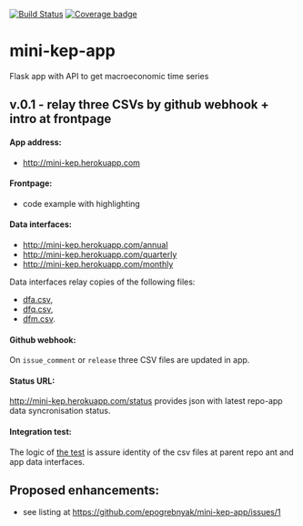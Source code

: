 [![Build Status](https://travis-ci.org/mini-kep/frontend-app.svg?branch=master)](https://travis-ci.org/mini-kep/frontend-app) 
[![Coverage badge](https://codecov.io/gh/mini-kep/frontend-app/branch/master/graphs/badge.svg)](https://codecov.io/gh/mini-kep/frontend-app)

# mini-kep-app
Flask app with API to get macroeconomic time series

## v.0.1 - relay three CSVs by github webhook + intro at frontpage

#### App address:

   - <http://mini-kep.herokuapp.com>

#### Frontpage:

  - code example with highlighting  
  
#### Data interfaces:

   - <http://mini-kep.herokuapp.com/annual>
   - <http://mini-kep.herokuapp.com/quarterly>
   - <http://mini-kep.herokuapp.com/monthly>


Data interfaces relay copies of the following files:
- [dfa.csv](https://raw.githubusercontent.com/epogrebnyak/mini-kep/master/data/processed/latest/dfa.csv),
- [dfq.csv](https://raw.githubusercontent.com/epogrebnyak/mini-kep/master/data/processed/latest/dfq.csv),
- [dfm.csv](https://raw.githubusercontent.com/epogrebnyak/mini-kep/master/data/processed/latest/dfm.csv).

#### Github webhook:

   On ```issue_comment``` or ```release```  three CSV files are updated in app.

#### Status URL:

<http://mini-kep.herokuapp.com/status> provides json with latest repo-app data syncronisation status.


#### Integration test:

The logic of [the test](https://github.com/mini-kep/frontend-app/blob/master/apps/tests/test_integrity.py)
is assure identity of the csv files at parent repo ant and app data interfaces.

## Proposed enhancements:

- see listing at <https://github.com/epogrebnyak/mini-kep-app/issues/1>

